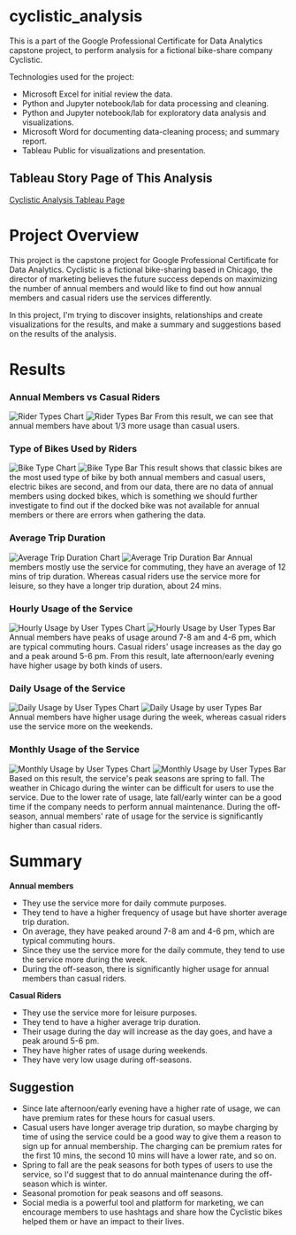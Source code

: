 # cyclistic_analysis
This is a part of the Google Professional Certificate for Data Analytics capstone project, to perform analysis for a fictional bike-share company Cyclistic.

Technologies used for the project:
* Microsoft Excel for initial review the data.
* Python and Jupyter notebook/lab for data processing and cleaning.
* Python and Jupyter notebook/lab for exploratory data analysis and visualizations.
* Microsoft Word for documenting data-cleaning process; and summary report.
* Tableau Public for visualizations and presentation.

## Tableau Story Page of This Analysis
[Cyclistic Analysis Tableau Page](https://public.tableau.com/views/Cyclistic_Analysis_16719916661720/HowDoCasualRidersandAnnualMembersUseCyclisticdifferently?:language=en-US&:display_count=n&:origin=viz_share_link)


# Project Overview
This project is the capstone project for Google Professional Certificate for Data Analytics. Cyclistic is a fictional bike-sharing based in Chicago, the director of marketing believes the future success depends on maximizing the number of annual members and would like to find out how annual members and casual riders use the services differently.

In this project, I'm trying to discover insights, relationships and create visualizations for the results, and make a summary and suggestions based on the results of the analysis.

# Results  
### Annual Members vs Casual Riders
![Rider Types Chart](Images/counts_of_rider_types_chart.png)
![Rider Types Bar](Images/counts_of_rider_types_bar.png)
From this result, we can see that annual members have about 1/3 more usage than casual users.   

### Type of Bikes Used by Riders
![Bike Type Chart](Images/bike_type_chart.png)
![Bike Type Bar](Images/bike_type_bar.png)
This result shows that classic bikes are the most used type of bike by both annual members and casual users, electric bikes are second, and from our data, there are no data of annual members using docked bikes, which is something we should further investigate to find out if the docked bike was not available for annual members or there are errors when gathering the data.

### Average Trip Duration
![Average Trip Duration Chart](Images/avg_trip_duration_chart.png)
![Average Trip Duration Bar](Images/avg_trip_duration_bar.png)
Annual members mostly use the service for commuting, they have an average of 12 mins of trip duration. Whereas casual riders use the service more for leisure, so they have a longer trip duration, about 24 mins.

### Hourly Usage of the Service
![Hourly Usage by User Types Chart](Images/hour_by_type_chart.png)
![Hourly Usage by User Types Bar](Images/hour_by_type_bar.png)
Annual members have peaks of usage around 7-8 am and 4-6 pm, which are typical commuting hours. Casual riders' usage increases as the day go and a peak around 5-6 pm. From this result, late afternoon/early evening have higher usage by both kinds of users.

### Daily Usage of the Service
![Daily Usage by User Types Chart](Images/days_by_type_chart.png)
![Daily Usage by user Types Bar](Images/days_by_type_bar.png)
Annual members have higher usage during the week, whereas casual riders use the service more on the weekends.

### Monthly Usage of the Service
![Monthly Usage by User Types Chart](Images/month_by_type_chart.png)
![Monthly Usage by User Types Bar](Images/month_by_type_bar.png)
Based on this result, the service's peak seasons are spring to fall. The weather in Chicago during the winter can be difficult for users to use the service. Due to the lower rate of usage, late fall/early winter can be a good time if the company needs to perform annual maintenance. During the off-season, annual members' rate of usage for the service is significantly higher than casual riders.

# Summary
**Annual members**
* They use the service more for daily commute purposes.
* They tend to have a higher frequency of usage but have shorter average trip duration.
* On average, they have peaked around 7-8 am and 4-6 pm, which are typical commuting hours.
* Since they use the service more for the daily commute, they tend to use the service more during the week.
* During the off-season, there is significantly higher usage for annual members than casual riders.

**Casual Riders**
* They use the service more for leisure purposes.
* They tend to have a higher average trip duration.
* Their usage during the day will increase as the day goes, and have a peak around 5-6 pm.
* They have higher rates of usage during weekends.
* They have very low usage during off-seasons.

## Suggestion
* Since late afternoon/early evening have a higher rate of usage, we can have premium rates for these hours for casual users.
* Casual users have longer average trip duration, so maybe charging by time of using the service could be a good way to give them a reason to sign up for annual membership. The charging can be premium rates for the first 10 mins, the second 10 mins will have a lower rate, and so on.
* Spring to fall are the peak seasons for both types of users to use the service, so I'd suggest that to do annual maintenance during the off-season which is winter.
* Seasonal promotion for peak seasons and off seasons.
* Social media is a powerful tool and platform for marketing, we can encourage members to use hashtags and share how the Cyclistic bikes helped them or have an impact to their lives.
